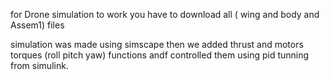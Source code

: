 for Drone simulation to work you have to download all ( wing and body and Assem1) files



simulation was made using simscape then we added thrust and motors torques (roll pitch yaw) functions andf controlled them using pid tunning from simulink.

